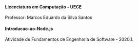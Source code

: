 #### Licenciatura em Computação - UECE
Professor: Marcos Eduardo da Silva Santos

#### Introducao-ao-Node.js
Atividade de Fundamentos de Engenharia de Software - 2020.1.
